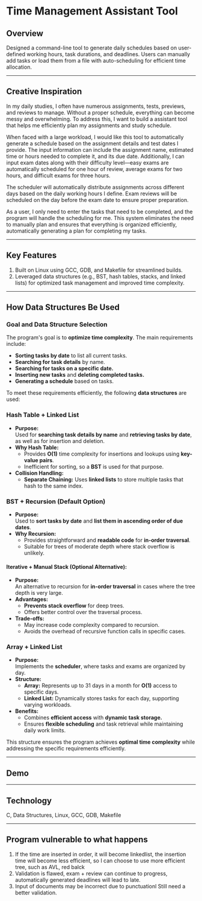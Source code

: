 # Time Management Assistant Tool

## Overview
Designed a command-line tool to generate daily schedules based on user-defined working hours, task durations, and deadlines. Users can manually add tasks or load them from a file with auto-scheduling for efficient time allocation.

---

## Creative Inspiration
In my daily studies, I often have numerous assignments, tests, previews, and reviews to manage. Without a proper schedule, everything can become messy and overwhelming. To address this, I want to build a assistant tool that helps me efficiently plan my assignments and study schedule.

When faced with a large workload, I would like this tool to automatically generate a schedule based on the assignment details and test dates I provide. The input information can include the assignment name, estimated time or hours needed to complete it, and its due date. Additionally, I can input exam dates along with their difficulty level—easy exams are automatically scheduled for one hour of review, average exams for two hours, and difficult exams for three hours.

The scheduler will automatically distribute assignments across different days based on the daily working hours I define. Exam reviews will be scheduled on the day before the exam date to ensure proper preparation.

As a user, I only need to enter the tasks that need to be completed, and the program will handle the scheduling for me. This system eliminates the need to manually plan and ensures that everything is organized efficiently, automatically generating a plan for completing my tasks.

---

## Key Features
1. Built on Linux using GCC, GDB, and Makefile for streamlined builds.
2. Leveraged data structures (e.g., BST, hash tables, stacks, and linked lists) for optimized task management and improved time complexity.

---

## How Data Structures Be Used

### Goal and Data Structure Selection

The program's goal is to **optimize time complexity**. The main requirements include:
- **Sorting tasks by date** to list all current tasks.
- **Searching for task details** by name.
- **Searching for tasks on a specific date.**
- **Inserting new tasks** and **deleting completed tasks.**
- **Generating a schedule** based on tasks.

To meet these requirements efficiently, the following **data structures** are used:

### **Hash Table + Linked List**
- **Purpose:**  
  Used for **searching task details by name** and **retrieving tasks by date**, as well as for insertion and deletion.
- **Why Hash Table:**  
  - Provides **O(1)** time complexity for insertions and lookups using **key-value pairs**.
  - Inefficient for sorting, so a **BST** is used for that purpose.
- **Collision Handling:**  
  - **Separate Chaining:** Uses **linked lists** to store multiple tasks that hash to the same index.

### **BST + Recursion (Default Option)**  
- **Purpose:**  
  Used to **sort tasks by date** and **list them in ascending order of due dates**.
- **Why Recursion:**  
  - Provides straightforward and **readable code** for **in-order traversal**.
  - Suitable for trees of moderate depth where stack overflow is unlikely.

#### **Iterative + Manual Stack (Optional Alternative):**
- **Purpose:**  
  An alternative to recursion for **in-order traversal** in cases where the tree depth is very large.
- **Advantages:**
  - **Prevents stack overflow** for deep trees.
  - Offers better control over the traversal process.
- **Trade-offs:**
  - May increase code complexity compared to recursion.
  - Avoids the overhead of recursive function calls in specific cases.

### **Array + Linked List**
- **Purpose:**  
  Implements the **scheduler**, where tasks and exams are organized by day.
- **Structure:**
  - **Array:** Represents up to 31 days in a month for **O(1)** access to specific days.
  - **Linked List:** Dynamically stores tasks for each day, supporting varying workloads.
- **Benefits:**  
  - Combines **efficient access** with **dynamic task storage.**
  - Ensures **flexible scheduling** and task retrieval while maintaining daily work limits.

This structure ensures the program achieves **optimal time complexity** while addressing the specific requirements efficiently.

---

## Demo

---

## Technology
C, Data Structures, Linux, GCC, GDB, Makefile

---

## Program vulnerable to what happens
1. If the time are inserted in order, it will become linkedlist, the insertion time will become less efficient, so I can choose to use more efficient tree, such as AVL, red balck
2. Validation is flawed, exam + review can continue to progress, automatically generated deadlines will lead to late.
3. Input of documents may be incorrect due to punctuationl Still need a better validation.
